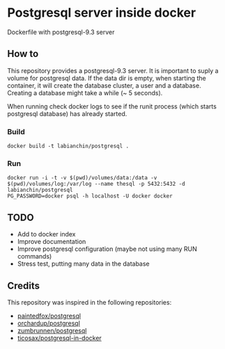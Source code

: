 # Postgresql server inside docker

Dockerfile with postgresql-9.3 server

## How to

This repository provides a postgresql-9.3 server. It is important to suply a volume for postgresql data. If the data dir is empty, when starting the container, it will create the database cluster, a user and a database. Creating a database might take a while (~ 5 seconds).

When running check docker logs to see if the runit process (which starts postgresql database) has already started. 

### Build

```
docker build -t labianchin/postgresql .
```

### Run

```
docker run -i -t -v $(pwd)/volumes/data:/data -v $(pwd)/volumes/log:/var/log --name thesql -p 5432:5432 -d labianchin/postgresql
PG_PASSWORD=docker psql -h localhost -U docker docker
```

## TODO

- Add to docker index
- Improve documentation
- Improve postgresql configuration (maybe not using many RUN commands)
- Stress test, putting many data in the database

## Credits

This repository was inspired in the following repositories:

- [paintedfox/postgresql](https://index.docker.io/u/paintedfox/postgresql/)
- [orchardup/postgresql](https://index.docker.io/u/orchardup/postgresql/)
- [zumbrunnen/postgresql](https://index.docker.io/u/zumbrunnen/postgresql/)
- [ticosax/postgresql-in-docker](https://index.docker.io/u/ticosax/postgresql-in-docker/)
